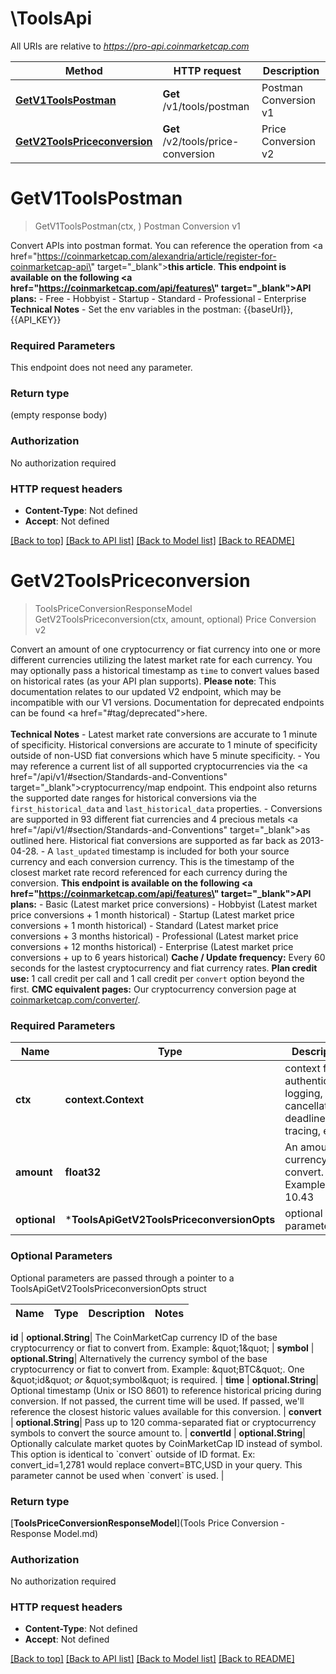 # \ToolsApi

All URIs are relative to *https://pro-api.coinmarketcap.com*

Method | HTTP request | Description
------------- | ------------- | -------------
[**GetV1ToolsPostman**](ToolsApi.md#GetV1ToolsPostman) | **Get** /v1/tools/postman | Postman Conversion v1
[**GetV2ToolsPriceconversion**](ToolsApi.md#GetV2ToolsPriceconversion) | **Get** /v2/tools/price-conversion | Price Conversion v2


# **GetV1ToolsPostman**
> GetV1ToolsPostman(ctx, )
Postman Conversion v1

Convert APIs into postman format. You can reference the operation from <a href=\"https://coinmarketcap.com/alexandria/article/register-for-coinmarketcap-api\" target=\"_blank\"><b>this article</b></a>.         **This endpoint is available on the following <a href=\"https://coinmarketcap.com/api/features\" target=\"_blank\">API plans</a>:**   - Free   - Hobbyist   - Startup   - Standard   - Professional   - Enterprise    **Technical Notes**   - Set the env variables in the postman: {{baseUrl}}, {{API_KEY}} 

### Required Parameters
This endpoint does not need any parameter.

### Return type

 (empty response body)

### Authorization

No authorization required

### HTTP request headers

 - **Content-Type**: Not defined
 - **Accept**: Not defined

[[Back to top]](#) [[Back to API list]](../README.md#documentation-for-api-endpoints) [[Back to Model list]](../README.md#documentation-for-models) [[Back to README]](../README.md)

# **GetV2ToolsPriceconversion**
> ToolsPriceConversionResponseModel GetV2ToolsPriceconversion(ctx, amount, optional)
Price Conversion v2

Convert an amount of one cryptocurrency or fiat currency into one or more different currencies utilizing the latest market rate for each currency. You may optionally pass a historical timestamp as `time` to convert values based on historical rates (as your API plan supports).       **Please note**: This documentation relates to our updated V2 endpoint, which may be incompatible with our V1 versions. Documentation for deprecated endpoints can be found <a href=\"#tag/deprecated\">here</a>.<br><br> **Technical Notes** - Latest market rate conversions are accurate to 1 minute of specificity. Historical conversions are accurate to 1 minute of specificity outside of non-USD fiat conversions which have 5 minute specificity.  - You may reference a current list of all supported cryptocurrencies via the <a href=\"/api/v1/#section/Standards-and-Conventions\" target=\"_blank\">cryptocurrency/map</a> endpoint. This endpoint also returns the supported date ranges for historical conversions via the `first_historical_data` and `last_historical_data` properties.    - Conversions are supported in 93 different fiat currencies and 4 precious metals <a href=\"/api/v1/#section/Standards-and-Conventions\" target=\"_blank\">as outlined here</a>. Historical fiat conversions are supported as far back as 2013-04-28. - A `last_updated` timestamp is included for both your source currency and each conversion currency. This is the timestamp of the closest market rate record referenced for each currency during the conversion.    **This endpoint is available on the following <a href=\"https://coinmarketcap.com/api/features\" target=\"_blank\">API plans</a>:** - Basic (Latest market price conversions) - Hobbyist (Latest market price conversions + 1 month historical) - Startup (Latest market price conversions + 1 month historical) - Standard (Latest market price conversions + 3 months historical) - Professional (Latest market price conversions + 12 months historical) - Enterprise (Latest market price conversions + up to 6 years historical)  **Cache / Update frequency:** Every 60 seconds for the lastest cryptocurrency and fiat currency rates.     **Plan credit use:** 1 call credit per call and 1 call credit per `convert` option beyond the first.   **CMC equivalent pages:** Our cryptocurrency conversion page at [coinmarketcap.com/converter/](https://coinmarketcap.com/converter/).  

### Required Parameters

Name | Type | Description  | Notes
------------- | ------------- | ------------- | -------------
 **ctx** | **context.Context** | context for authentication, logging, cancellation, deadlines, tracing, etc.
  **amount** | **float32**| An amount of currency to convert. Example: 10.43 | 
 **optional** | ***ToolsApiGetV2ToolsPriceconversionOpts** | optional parameters | nil if no parameters

### Optional Parameters
Optional parameters are passed through a pointer to a ToolsApiGetV2ToolsPriceconversionOpts struct

Name | Type | Description  | Notes
------------- | ------------- | ------------- | -------------

 **id** | **optional.String**| The CoinMarketCap currency ID of the base cryptocurrency or fiat to convert from. Example: \&quot;1\&quot; | 
 **symbol** | **optional.String**| Alternatively the currency symbol of the base cryptocurrency or fiat to convert from. Example: \&quot;BTC\&quot;. One \&quot;id\&quot; *or* \&quot;symbol\&quot; is required. | 
 **time** | **optional.String**| Optional timestamp (Unix or ISO 8601) to reference historical pricing during conversion. If not passed, the current time will be used. If passed, we&#39;ll reference the closest historic values available for this conversion. | 
 **convert** | **optional.String**| Pass up to 120 comma-separated fiat or cryptocurrency symbols to convert the source amount to. | 
 **convertId** | **optional.String**| Optionally calculate market quotes by CoinMarketCap ID instead of symbol. This option is identical to &#x60;convert&#x60; outside of ID format. Ex: convert_id&#x3D;1,2781 would replace convert&#x3D;BTC,USD in your query. This parameter cannot be used when &#x60;convert&#x60; is used. | 

### Return type

[**ToolsPriceConversionResponseModel**](Tools Price Conversion - Response Model.md)

### Authorization

No authorization required

### HTTP request headers

 - **Content-Type**: Not defined
 - **Accept**: Not defined

[[Back to top]](#) [[Back to API list]](../README.md#documentation-for-api-endpoints) [[Back to Model list]](../README.md#documentation-for-models) [[Back to README]](../README.md)

